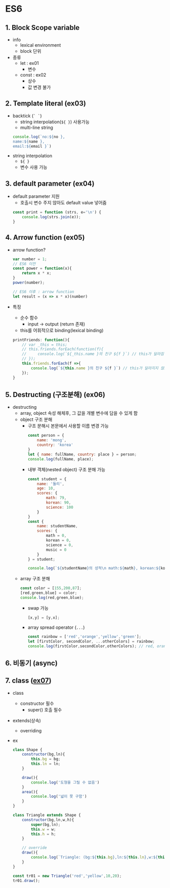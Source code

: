 # ES6

## 1. Block Scope variable

* info
    * lexical environment
    * block 단위
* 종류
    * let : ex01
        * 변수
    * const : ex02
        * 상수
        * 값 변경 불가

## 2. Template literal (ex03)

* backtick (``` ` ` ```)
    * string interpolation(``` ${ } ```) 사용가능
    * multi-line string
    ```js
    console.log(`no:${no },
    name:${name },
    email:${email }`)
    ```
* string interpolation
    * ``` ${ } ```
    * 변수 사용 가능

## 3. default parameter (ex04)

* default parameter 지원
    * 호출시 변수 주지 않아도 default value 넣어줌
    ```js
    const print = function (strs, e='\n') {
        console.log(strs.join(e));
    }
    ```

## 4. Arrow function (ex05)

* arrow function?
    ```js
    var number = 1;
    // ES6 이전
    const power = function(x){
        return x * x;
    }
    power(number);

    // ES6 이후 : arrow function
    let result = (x => x * x)(number)
    ```

* 특징
    * 순수 함수
        * input -> output (return 존재)
    * this를 어휘적으로 binding(lexical binding)
    ```js
    printFriends: function(){
        // var _this = this;
        // this.friends.forEach(function(f){
        //     console.log(`${_this.name }의 친구 ${f }`) // this가 달라짐
        // });
        this.friends.forEach(f =>{
            console.log(`${this.name }의 친구 ${f }`) // this가 달라지지 않음
        });
    }
    ```

## 5. Destructing (구조분해) (ex06)

* destructing
    * array, object 속성 해체후, 그 값을 개별 변수에 담을 수 있게 함
    * object 구조 분해
        * 구조 분해시 본문에서 사용할 이름 변경 가능
            ```js
            const person = {
                name: 'mong',
                country: 'korea'
            }
            let { name: fullName, country: place } = person;
            console.log(fullName, place);
            ```
        * 내부 객체(nested object) 구조 분해 가능
            ```js
            const student = {
                name: '둘리',
                age: 10,
                scores: {
                    math: 79,
                    korean: 90,
                    science: 100
                }
            }
            const {
                name: studentName,
                scores: {
                    math = 0,
                    korean = 0,
                    science = 0,
                    music = 0
                }
            } = student;

            console.log(`${studentName}의 성적\n math:${math}, korean:${korean}, science:${science}, music:${music}`)
            ```
    * array 구조 분해
        ```js
        const color = [155,200,87];
        [red,green,blue] = color;
        console.log(red,green,blue);
        ```
        * swap 가능
            ```js
            [x,y] = [y,x];
            ```
        * array spread operator (``` ... ```)
            ```js
            const rainbow = ['red','orange','yellow','green'];
            let [firstColor, secondColor, ...otherColors] = rainbow;
            console.log(firstColor,secondColor,otherColors); // red, orange, ['yellow','green']
            ```

## 6. 비동기 (async)

## 7. class ([ex07](ex07.js))

* class
    * constructor 필수
        * super() 호출 필수
* extends(상속)
    * overriding

* ex
    ```js
    class Shape {
        constructor(bg,ln){
            this.bg = bg;
            this.ln = ln;
        }

        draw(){
            console.log('도형을 그릴 수 없음')
        }
        area(){
            console.log('넓이 못 구함')
        }
    }

    class Triangle extends Shape {
        constructor(bg,ln,w,h){
            super(bg,ln);
            this.w = w;
            this.h = h;
        }

        // override
        draw(){
            console.log(`Triangle: (bg:${this.bg},ln:${this.ln},w:${this.w},h:${this.h})`)
        }
    }

    const tr01 = new Triangle('red','yellow',10,20);
    tr01.draw();
    ```
